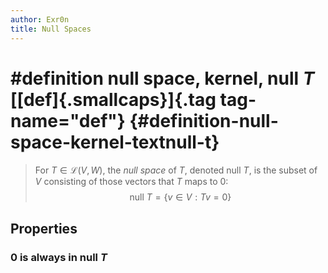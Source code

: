 ```yaml
---
author: Exr0n
title: Null Spaces
---
```


# \#definition null space, kernel, $\text{null }T$ [[def]{.smallcaps}]{.tag tag-name="def"} {#definition-null-space-kernel-textnull-t}

> For $T \in \mathcal L(V, W)$, the *null space* of $T$, denoted
> $\text{null }T$, is the subset of $V$ consisting of those vectors that
> $T$ maps to 0: $$ \text{null }T = \{v \in V : Tv = 0\} $$

## Properties

### 0 is always in $\text{null }T$
